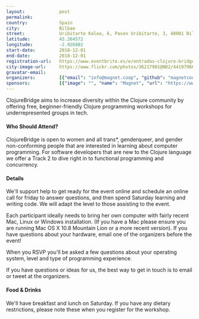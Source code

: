 ```yaml
---
layout:             post
permalink:          
country:            Spain
city:               Bilbao
street:             Uribitarte Kalea, 6, Paseo Uribitarte, 3, 48001 Bilbao, Vizcaya
latitude:           43.264572
longitude:          -2.926802
start-date:         2018-12-01
end-date:           2018-12-01
registration-url:   https://www.eventbrite.es/e/entradas-clojure-bridge-bilbao-50914127526?utm_campaign=new_event_email&utm_medium=email&utm_source=eb_email&utm_term=viewmyevent_button
city-image-url:     https://www.flickr.com/photos/36217981@N02/44197966201/in/photolist-2akC8w2-6nwDwy-ih7Mau-f9TuDM-bXfWze-k1G4p8-uFmxTg-tH9mTD-uDFyXw-dpqMqc-cVTBZd-jz3TYB-8w31AV-dK8Avu-eEBC9J-aNER7p-uDFyWu-dLvWQm-jWtWk6-cWy7xu-cutisL-9otEsi-9g3rnb-diqi59-i5N9ig-dkaLMJ-diqjcv-diqhRs-djbMyU-djbPsh-bPSYVa-diqjvR-dZVrF5-dZVrBw-dZPJYK-f9Rfw8-eccTRH-8hKSN8-dkaMvB-dkaNDN-d6PJKU-cZwcJ7-dkaMnk-7YtfFr-eBAu6p-dLvWL3-bwXmMA-dkaLDA-djbYkt-orDLLh
gravatar-email:     
organizers:         [{"email": "info@magnet.coop", "github": "magnetcoop", "name": "Magnet", "twitter": "magnetcoop"}]
sponsors:           [{"image": "", "name": "Magnet", "url": "https://www.magnet.coop/"}]
---
```


ClojureBridge aims to increase diversity within the Clojure community by offering free, beginner-friendly Clojure programming workshops for underrepresented groups in tech.

#### Who Should Attend?

ClojureBridge is open to women and all trans*, genderqueer, and gender non-conforming people that are interested in learning about computer programming. For software developers that are new to the Clojure language we offer a Track 2 to dive right in to functional programming and concurrency.

#### Details

We'll support help to get ready for the event online and schedule an online call for friday to answer questions, and then spend Saturday learning and writing code. We will adapt the level to those assisting to the event.

Each participant ideally needs to bring her own computer with fairly recent Mac, Linux or Windows installation. (If you have a Mac please ensure you are running Mac OS X 10.8 Mountain Lion or a more recent version). If you have questions about your hardware, email one of the organizers before the event!

When you RSVP you'll be asked a few questions about your operating system, level and type of programming experience.

If you have questions or ideas for us, the best way to get in touch is to email or tweet at the organizers.

#### Food & Drinks

We'll have breakfast and lunch on Saturday. If you have any dietary restrictions, please note these when you register for the workshop.
